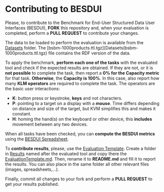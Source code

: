 # Contributing to BESDUI

Please, to contribute to the Benchmark for End-User Structured Data User Interfaces (BESDUI), **FORK** this repository and, when your evaluation is completed, perform a **PULL REQUEST** to contribute your changes.

The data to be loaded to perform the evaluation is available from the [Datasets](Datasets) folder. The [bsbm-1000products.ttl.tgz](Datasets(bsbm-1000products.ttl.tgz) file contains the RDF version of the data.

To apply the benchmark, **perform each one of the tasks** with the evaluated tool and check if the expected results are obtained. If they are not, or it is **not possible** to complete the task, then report a **0% for the Capacity metric** for that task. **Otherwise**, the **Capacity is 100%**. In this case, also report how many **KLM operators** are required to complete the task. The operators are the basic user interactions:

* **K**: button press or keystroke, **keys** and not characters.
* **P**: pointing to a target on a display with a **mouse**. Time differs depending on distance and size of the target, but KVM simplifies this and makes it constant.
* **H**: homing the hand(s) on the keyboard or other device, this **includes** movement between any two devices.
 
When all tasks have been checked, you can **compute the BESDUI metrics** using the [BESDUI Spreadsheet](Results/BESDUI.xls).

To **contribute results**, please, use the [Evaluation Template](Results/EvaluationTemplate.md). Create a folder in [Results](Results) named after the evaluated tool and copy there the [EvaluationTemplate.md](Results/EvaluationTemplate.md). Then, rename it to **README.md** and fill it to report the results. You can also place in the same folder all other relevant files (images, spreadsheets,...). 

Finally, commit all changes to your fork and perform a **PULL REQUEST** to get your results published.
